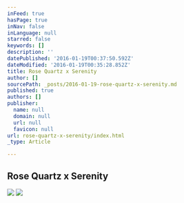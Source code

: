 ```yaml
---
inFeed: true
hasPage: true
inNav: false
inLanguage: null
starred: false
keywords: []
description: ''
datePublished: '2016-01-19T00:37:50.592Z'
dateModified: '2016-01-19T00:35:28.852Z'
title: Rose Quartz x Serenity
author: []
sourcePath: _posts/2016-01-19-rose-quartz-x-serenity.md
published: true
authors: []
publisher:
  name: null
  domain: null
  url: null
  favicon: null
url: rose-quartz-x-serenity/index.html
_type: Article

---
```

## Rose Quartz x Serenity
![](https://the-grid-user-content.s3-us-west-2.amazonaws.com/59cfd379-970b-4871-8035-0e4771e9c796.jpg)
![](https://the-grid-user-content.s3-us-west-2.amazonaws.com/1fa1057c-0100-4a13-a59b-51ee4c0503a8.jpg)